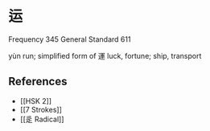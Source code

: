 # 运
Frequency 345
General Standard 611

yùn
run; simplified form of 運 luck, fortune; ship, transport

## References
- [[HSK 2]]
- [[7 Strokes]]
- [[辵 Radical]]